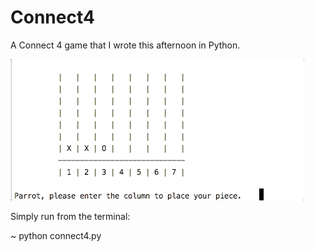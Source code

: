 # Connect4
A Connect 4 game that I wrote this afternoon in Python.



![](connect_four_2.gif)

Simply run from the terminal:

~ python connect4.py
